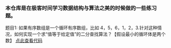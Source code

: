 ### 本仓库是在极客时间学习数据结构与算法之美的时候做的一些练习题。

题目1: 如果有序数组是一个循环有序数组，比如 4，5，6，1，2，3.针对这种情况，如何实现一个求“值等于给定值”的二分查找算法？【假设最小的循环体是两个数】
[点此查看代码](./sortAndFind/one.js)
